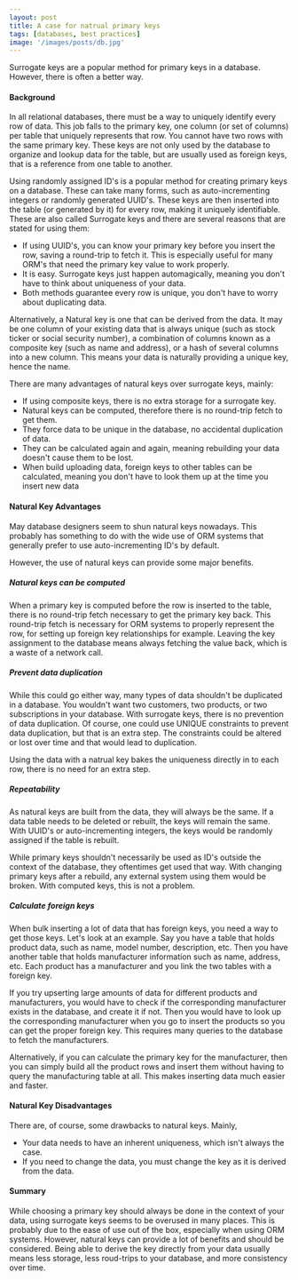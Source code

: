 ```yaml
---
layout: post
title: A case for natrual primary keys
tags: [databases, best practices]
image: '/images/posts/db.jpg'
---
```


Surrogate keys are a popular method for primary keys in a database. However, there is often a better way.

#### Background

In all relational databases, there must be a way to uniquely identify every row of data. This job falls to the primary
 key, one column (or set of columns) per table that uniquely represents that row. You cannot have two rows with the same
 primary key. These keys are not only used by the database to organize and lookup data for the table, but are usually
 used as foreign keys, that is a reference from one table to another.

Using randomly assigned ID's is a popular method for creating primary keys on a database. These can take many forms,
 such as auto-incrementing integers or randomly generated UUID's. These keys are then inserted into the table (or
 generated by it) for every row, making it uniquely identifiable. These are also called Surrogate keys and there are
 several reasons that are stated for using them:

 - If using UUID's, you can know your primary key before you insert the row, saving a round-trip to fetch it. This is
   especially useful for many ORM's that need the primary key value to work properly.
 - It is easy. Surrogate keys just happen automagically, meaning you don't have to think about uniqueness of your data.
 - Both methods guarantee every row is unique, you don't have to worry about duplicating data.

Alternatively, a Natural key is one that can be derived from the data. It may be one column of your existing data that
 is always unique (such as stock ticker or social security number), a combination of columns known as a composite key
 (such as name and address), or a hash of several columns into a new column. This means your data is naturally providing
 a unique key, hence the name.

There are many advantages of natural keys over surrogate keys, mainly:

 - If using composite keys, there is no extra storage for a surrogate key.
 - Natural keys can be computed, therefore there is no round-trip fetch to get them.
 - They force data to be unique in the database, no accidental duplication of data.
 - They can be calculated again and again, meaning rebuilding your data doesn't cause them to be lost.
 - When build uploading data, foreign keys to other tables can be calculated, meaning you don't have to look them up
   at the time you insert new data

#### Natural Key Advantages

May database designers seem to shun natural keys nowadays. This probably has something to do with the wide use of ORM
systems that generally prefer to use auto-incrementing ID's by default.

However, the use of natural keys can provide some major benefits.

##### Natural keys can be computed

When a primary key is computed before the row is inserted to the table, there is no round-trip fetch necessary to get
the primary key back. This round-trip fetch is necessary for ORM systems to properly represent the row, for setting up
foreign key relationships for example. Leaving the key assignment to the database means always fetching the value back,
which is a waste of a network call.

##### Prevent data duplication

While this could go either way, many types of data shouldn't be duplicated in a database. You wouldn't want two
customers, two products, or two subscriptions in your database. With surrogate keys, there is no prevention of data
duplication. Of course, one could use UNIQUE constraints to prevent data duplication, but that is an extra step. The
constraints could be altered or lost over time and that would lead to duplication.

Using the data with a natrual key bakes the uniqueness directly in to each row, there is no need for an extra step.

##### Repeatability

As natural keys are built from the data, they will always be the same. If a data table needs to be deleted or rebuilt,
the keys will remain the same. With UUID's or auto-incrementing integers, the keys would be randomly assigned if the
table is rebuilt.

While primary keys shouldn't necessarily be used as ID's outside the context of the database, they oftentimes get used
that way. With changing primary keys after a rebuild, any external system using them would be broken. With computed
keys, this is not a problem.

##### Calculate foreign keys

When bulk inserting a lot of data that has foreign keys, you need a way to get those keys. Let's look at an example. Say
you have a table that holds product data, such as name, model number, description, etc. Then you have another table that
holds manufacturer information such as name, address, etc. Each product has a manufacturer and you link the two tables
with a foreign key.

If you try upserting large amounts of data for different products and manufacturers, you would have to check if the
corresponding manufacturer exists in the database, and create it if not. Then you would have to look up the
corresponding manufacturer when you go to insert the products so you can get the proper foreign key. This requires many
queries to the database to fetch the manufacturers.

Alternatively, if you can calculate the primary key for the manufacturer, then you can simply build all the product rows
and insert them without having to query the manufacturing table at all. This makes inserting data much easier and
faster.

#### Natural Key Disadvantages

There are, of course, some drawbacks to natural keys. Mainly,

- Your data needs to have an inherent uniqueness, which isn't always the case.
- If you need to change the data, you must change the key as it is derived from the data.

#### Summary

While choosing a primary key should always be done in the context of your data, using surrogate keys seems to be
overused in many places. This is probably due to the ease of use out of the box, especially when using ORM systems.
However, natural keys can provide a lot of benefits and should be considered. Being able to derive the key directly
from your data usually means less storage, less roud-trips to your database, and more consistency over time.